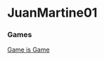 # JuanMartine01
### Games
[Game is Game](https://www.youtube.com/watch?v=3isfPdsWaMc&ab_channel=SunnyV2)
